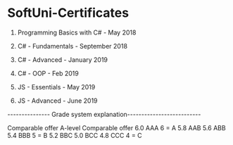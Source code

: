# SoftUni-Certificates
1. Programming Basics with C# - May 2018

2. C# - Fundamentals - September 2018

3. C# - Advanced - January 2019

4. C# - OOP - Feb 2019

5. JS - Essentials - May 2019

6. JS - Advanced - June 2019


--------------- Grade system explanation--------------------------

  Comparable offer   A-level	   Comparable offer
      6.0	          AAA	            6 = A
	  5.8             AAB
	  5.6             ABB
      5.4	          BBB	            5 = B
	  5.2             BBC
      5.0             BCC
	  4.8 	          CCC               4 = C